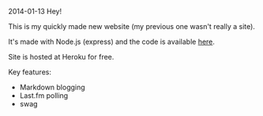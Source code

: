 2014-01-13
Hey!

This is my quickly made new website (my previous one wasn't really a site).

It's made with Node.js (express) and the code is available [here](http://www.github.com/lieuwex/lieuwex.me).

Site is hosted at Heroku for free.

Key features:
- Markdown blogging
- Last.fm polling
- swag
